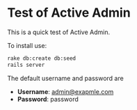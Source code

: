 # Test of Active Admin

This is a quick test of Active Admin.

To install use:

```sh
rake db:create db:seed 
rails server
```

The default username and password are

* **Username**: admin@exapmle.com
* **Password**: password
